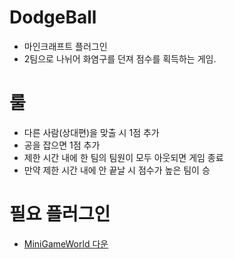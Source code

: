 # DodgeBall
- 마인크래프트 플러그인
- 2팀으로 나뉘어 화염구를 던져 점수를 획득하는 게임. 



# 룰
- 다른 사람(상대편)을 맞출 시 1점 추가
- 공을 잡으면 1점 추가
- 제한 시간 내에 한 팀의 팀원이 모두 아웃되면 게임 종료 
- 만약 제한 시간 내에 안 끝날 시 점수가 높은 팀이 승



# 필요 플러그인
- [MiniGameWorld 다운](https://github.com/MiniGameWorlds/MiniGameWorld)
